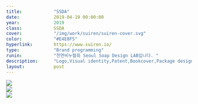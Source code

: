 ```yaml
---
title:            "SSDA"
date:             2019-04-19 00:00:00
year:             2019
class:            SSDA
cover:            "/img/work/suiren/suiren-cover.svg"
color:            "#E4E8F5"
hyperlink:        https://www.suiren.io/
type:             "Brand programming"
runin:            "천연비누협회 Seoul Soap Design LAB입니다. "
description:      "Logo,Visual identity,Patent,Bookcover,Package design,Print design"
layout:           post
---
```


<div class="post-content-grid">
  <div class="post-content-column column-1">
    <img class="post-content-screen desktop" src="{{ site.baseurl }}/img/work/suiren/suiren-keyword.png" />
  </div>
</div>

<div class="post-content-grid">
  <div class="post-content-column column-2">
    <img class="post-content-screen desktop" src="{{ site.baseurl }}/img/work/suiren/suiren-keyword-tablet.png" />
  </div>
  <div class="post-content-column column-3">
    <img class="post-content-screen iphone" src="{{ site.baseurl }}/img/work/suiren/suiren-keyword-mobile.png" />
  </div>
</div>
